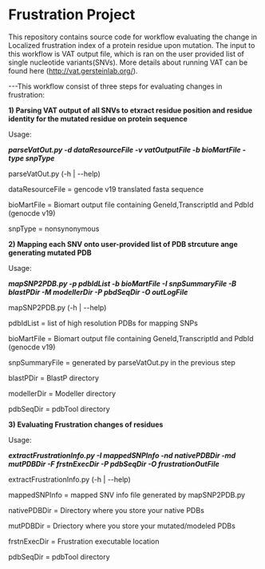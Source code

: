 # Frustration Project

This repository contains source code for workflow evaluating the change in Localized frustration index of a protein residue
upon mutation. The input to this workflow is VAT output file, which is ran on the user provided
list of single nucleotide variants(SNVs). More details about running VAT can be found here (http://vat.gersteinlab.org/).

---This workflow consist of three steps for evaluating changes in frustration:

**1) Parsing VAT output of all SNVs to etxract residue position and residue identity for the mutated residue on protein sequence**


Usage:


  **_parseVatOut.py -d dataResourceFile -v vatOutputFile -b bioMartFile -type snpType_**
  
  parseVatOut.py (-h | --help)
  
  dataResourceFile = gencode v19 translated fasta sequence
  
  bioMartFile = Biomart output file containing GeneId,TranscriptId and PdbId (genocde v19)
  
  snpType = nonsynonymous
  


**2) Mapping each SNV onto user-provided list of PDB strcuture ange generating mutated PDB**


Usage:


  **_mapSNP2PDB.py -p pdbIdList -b bioMartFile -I snpSummaryFile -B blastPDir -M modellerDir -P pbdSeqDir -O outLogFile_**
  
  mapSNP2PDB.py (-h | --help)
  
  pdbIdList = list of high resolution PDBs for mapping SNPs
  
  bioMartFile = Biomart output file containing GeneId,TranscriptId and PdbId (genocde v19)
  
  snpSummaryFile = generated by parseVatOut.py in the previous step
  
  blastPDir = BlastP directory
  
  modellerDir =  Modeller directory
  
  pdbSeqDir = pdbTool directory

**3) Evaluating Frustration changes of residues**


Usage:
  
  **_extractFrustrationInfo.py -I mappedSNPInfo -nd nativePDBDir -md mutPDBDir -F frstnExecDir -P pdbSeqDir -O frustrationOutFile_**
  
  
  extractFrustrationInfo.py (-h | --help)
  
  mappedSNPInfo = mapped SNV info file generated by mapSNP2PDB.py
  
  nativePDBDir = Directory where you store your native PDBs
  
  mutPDBDir = Driectory where you store your mutated/modeled PDBs
  
  frstnExecDir = Frustration executable location
  
  pdbSeqDir = pdbTool directory
  
  
  
  
